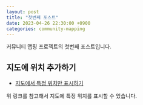 ```yaml
---
layout: post
title: "첫번째 포스트"
date: 2023-04-26 22:30:00 +0900
categories: community-mapping
---
```


커뮤니티 맵핑 프로젝트의 첫번째 포스트입니다.

## 지도에 위치 추가하기

- [지도에서 특정 위치만 표시하기](https://developers.google.com/maps/documentation/javascript/adding-a-google-map#single-marker)

위 링크를 참고해서 지도에 특정 위치를 표시할 수 있습니다.
